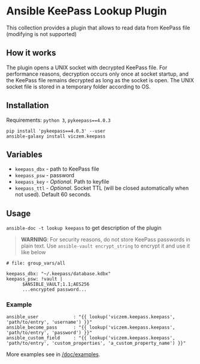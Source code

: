 # Ansible KeePass Lookup Plugin

This collection provides a plugin that allows to read data from KeePass file (modifying is not supported)

## How it works

The plugin opens a UNIX socket with decrypted KeePass file. 
For performance reasons, decryption occurs only once at socket startup, 
and the KeePass file remains decrypted as long as the socket is open.
The UNIX socket file is stored in a temporary folder according to OS.


## Installation

Requirements: `python 3`, `pykeepass==4.0.3`

    pip install 'pykeepass==4.0.3' --user
    ansible-galaxy install viczem.keepass


## Variables

- `keepass_dbx` - path to KeePass file
- `keepass_psw` - password
- `keepass_key` - *Optional*. Path to keyfile
- `keepass_ttl` - *Optional*. Socket TTL (will be closed automatically when not used). 
Default 60 seconds.


## Usage

`ansible-doc -t lookup keepass` to get description of the plugin

> **WARNING**: For security reasons, do not store KeePass passwords in plain text. 
Use `ansible-vault encrypt_string` to encrypt it and use it like below

    # file: group_vars/all

    keepass_dbx: "~/.keepass/database.kdbx"
    keepass_psw: !vault |
          $ANSIBLE_VAULT;1.1;AES256
          ...encrypted password...

### Example

    ansible_user             : "{{ lookup('viczem.keepass.keepass', 'path/to/entry', 'username') }}"
    ansible_become_pass      : "{{ lookup('viczem.keepass.keepass', 'path/to/entry', 'password') }}"
    ansible_custom_field     : "{{ lookup('viczem.keepass.keepass', 'path/to/entry', 'custom_properties', 'a_custom_property_name') }}"

More examples see in [/doc/examples](/doc/examples).
